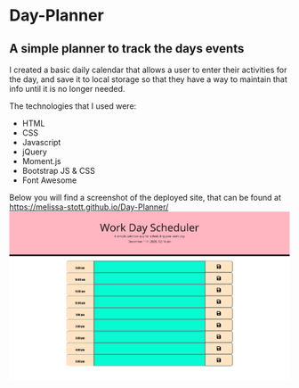 # Day-Planner
## A simple planner to track the days events
I created a basic daily calendar that allows a user to enter their activities for the day, and save it to local storage so that they have a way to maintain that info until it is no longer needed.

The technologies that I used were:
- HTML
- CSS
- Javascript
- jQuery
- Moment.js
- Bootstrap JS & CSS
- Font Awesome

Below you will find a screenshot of the deployed site, that can be found at https://melissa-stott.github.io/Day-Planner/
![Day-Planner](https://github.com/melissa-stott/Day-Planner/blob/main/Assets/Day-Planner_ScreenShot.png)